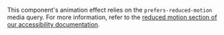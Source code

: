 This component's animation effect relies on the `prefers-reduced-motion` media query. For more information, refer to the [reduced motion section of our accessibility documentation](/getting-started/accessibility/#reduced-motion).
